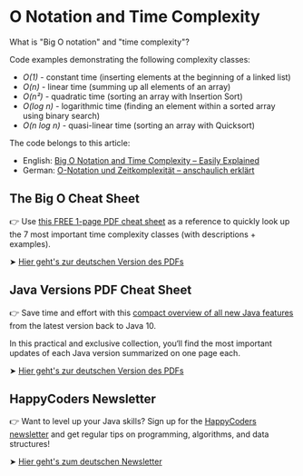 # O Notation and Time Complexity

What is "Big O notation" and "time complexity"?

Code examples demonstrating the following complexity classes:
* *O(1)* - constant time (inserting elements at the beginning of a linked list)
* *O(n)* - linear time (summing up all elements of an array)
* *O(n²)* - quadratic time (sorting an array with Insertion Sort)
* *O(log n)* - logarithmic time (finding an element within a sorted array using binary search)
* *O(n log n)* - quasi-linear time (sorting an array with Quicksort)

The code belongs to this article:
* English: [Big O Notation and Time Complexity – Easily Explained](https://www.happycoders.eu/java/big-o-notation-time-complexity/)
* German: [O-Notation und Zeitkomplexität – anschaulich erklärt](https://www.happycoders.eu/de/java/o-notation-zeitkomplexitaet/)

## The Big O Cheat Sheet
👉 Use [this FREE 1-page PDF cheat sheet](https://www.happycoders.eu/big-o-cheat-sheet/) as a reference to quickly look up the 7 most important time complexity classes (with descriptions + examples).

➤ [Hier geht's zur deutschen Version des PDFs](https://www.happycoders.eu/de/o-notation-cheat-sheet/)

## Java Versions PDF Cheat Sheet
👉 Save time and effort with this [compact overview of all new Java features](https://www.happycoders.eu/java-versions/) from the latest version back to Java 10.

In this practical and exclusive collection, you‘ll find the most important updates of each Java version summarized on one page each.

➤ [Hier geht's zur deutschen Version des PDFs](https://www.happycoders.eu/de/java-versionen/)

## HappyCoders Newsletter
👉 Want to level up your Java skills?
Sign up for the [HappyCoders newsletter](http://www.happycoders.eu/newsletter/) and get regular tips on programming, algorithms, and data structures!

➤ [Hier geht's zum deutschen Newsletter](https://www.happycoders.eu/de/newsletter/)
